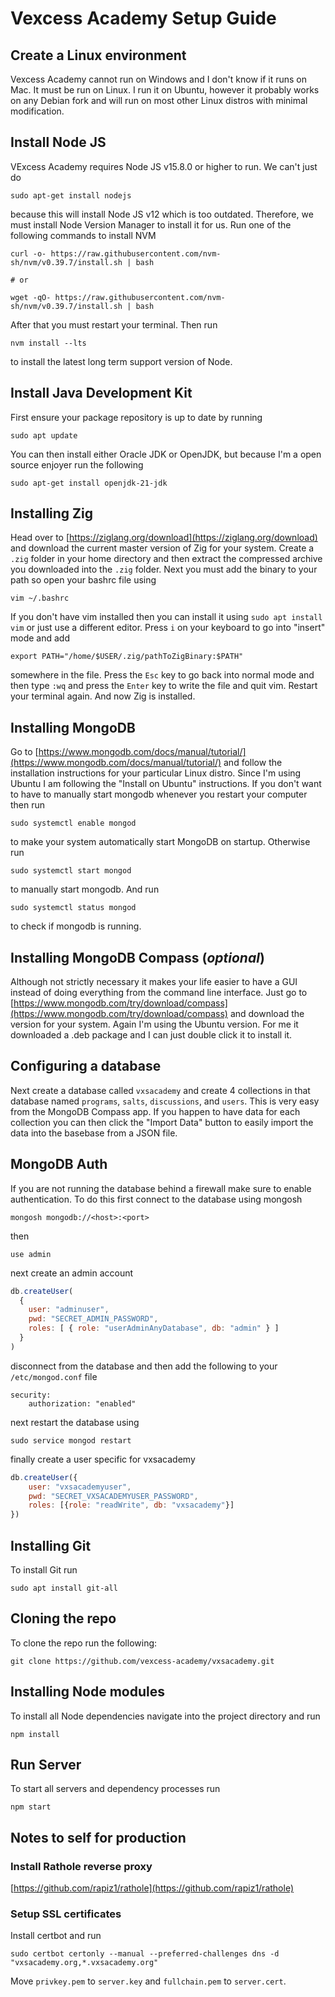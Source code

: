 # Vexcess Academy Setup Guide

## Create a Linux environment
Vexcess Academy cannot run on Windows and I don't know if it runs on Mac. It must be run on Linux. I run it on Ubuntu, however it probably works on any Debian fork and will run on most other Linux distros with minimal modification.

## Install Node JS
VExcess Academy requires Node JS v15.8.0 or higher to run.
We can't just do
```
sudo apt-get install nodejs
```
because this will install Node JS v12 which is too outdated. Therefore, we must install Node Version Manager to install it for us. Run one of the following commands to install NVM
```
curl -o- https://raw.githubusercontent.com/nvm-sh/nvm/v0.39.7/install.sh | bash

# or

wget -qO- https://raw.githubusercontent.com/nvm-sh/nvm/v0.39.7/install.sh | bash
```
After that you must restart your terminal. Then run
```
nvm install --lts
```
to install the latest long term support version of Node.

## Install Java Development Kit
First ensure your package repository is up to date by running
```
sudo apt update
```
You can then install either Oracle JDK or OpenJDK, but because I'm a open source enjoyer run the following
```
sudo apt-get install openjdk-21-jdk
```

## Installing Zig
Head over to [https://ziglang.org/download](https://ziglang.org/download) and download the current master version of Zig for your system. Create a `.zig` folder in your home directory and then extract the compressed archive you downloaded into the `.zig` folder. Next you must add the binary to your path so open your bashrc file using
```
vim ~/.bashrc
```
If you don't have vim installed then you can install it using `sudo apt install vim` or just use a different editor. Press `i` on your keyboard to go into "insert" mode and add
```
export PATH="/home/$USER/.zig/pathToZigBinary:$PATH"
```
somewhere in the file. Press the `Esc` key to go back into normal mode and then type `:wq` and press the `Enter` key to write the file and quit vim. Restart your terminal again. And now Zig is installed.

## Installing MongoDB
Go to [https://www.mongodb.com/docs/manual/tutorial/](https://www.mongodb.com/docs/manual/tutorial/) and follow the installation instructions for your particular Linux distro. Since I'm using Ubuntu I am following the "Install on Ubuntu" instructions. If you don't want to have to manually start mongodb whenever you restart your computer then run 
```
sudo systemctl enable mongod
```
to make your system automatically start MongoDB on startup. Otherwise run
```
sudo systemctl start mongod
```
to manually start mongodb. And run
```
sudo systemctl status mongod
```
to check if mongodb is running.

## Installing MongoDB Compass (*optional*)
Although not strictly necessary it makes your life easier to have a GUI instead of doing everything from the command line interface. Just go to [https://www.mongodb.com/try/download/compass](https://www.mongodb.com/try/download/compass) and download the version for your system. Again I'm using the Ubuntu version. For me it downloaded a .deb package and I can just double click it to install it.

## Configuring a database
Next create a database called `vxsacademy` and create 4 collections in that database named `programs`, `salts`, `discussions`, and `users`. This is very easy from the MongoDB Compass app. If you happen to have data for each collection you can then click the "Import Data" button to easily import the data into the basebase from a JSON file.

## MongoDB Auth
If you are not running the database behind a firewall make sure to enable authentication. To do this first connect to the database using mongosh
```
mongosh mongodb://<host>:<port>
```
then
```
use admin
```
next create an admin account
```js
db.createUser(
  {
    user: "adminuser",
    pwd: "SECRET_ADMIN_PASSWORD",
    roles: [ { role: "userAdminAnyDatabase", db: "admin" } ]
  }
)
```
disconnect from the database and then add the following to your `/etc/mongod.conf` file
```
security:
    authorization: "enabled"
```
next restart the database using
```
sudo service mongod restart
```
finally create a user specific for vxsacademy
```js
db.createUser({
    user: "vxsacademyuser",
    pwd: "SECRET_VXSACADEMYUSER_PASSWORD",
    roles: [{role: "readWrite", db: "vxsacademy"}]
})
```

## Installing Git
To install Git run
```
sudo apt install git-all
```

## Cloning the repo
To clone the repo run the following:
```
git clone https://github.com/vexcess-academy/vxsacademy.git
```

## Installing Node modules
To install all Node dependencies navigate into the project directory and run
```
npm install
```

## Run Server
To start all servers and dependency processes run
```
npm start
```

## Notes to self for production
### Install Rathole reverse proxy
[https://github.com/rapiz1/rathole](https://github.com/rapiz1/rathole)

### Setup SSL certificates
Install certbot and run
```
sudo certbot certonly --manual --preferred-challenges dns -d "vxsacademy.org,*.vxsacademy.org"
```
Move `privkey.pem` to `server.key` and `fullchain.pem` to `server.cert`.